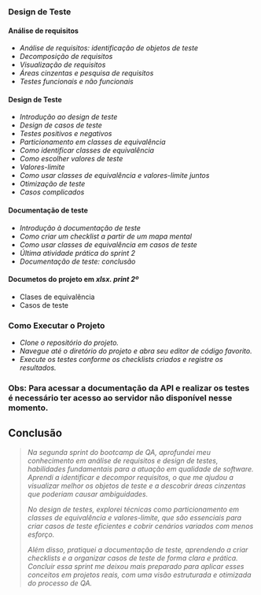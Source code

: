 
 ### Design de Teste

#### Análise de requisitos 
- *Análise de requisitos: identificação de objetos de teste*
- *Decomposição de requisitos*
- *Visualização de requisitos*
- *Áreas cinzentas e pesquisa de requisitos*
- *Testes funcionais e não funcionais*

#### Design de Teste
- *Introdução ao design de teste*
- *Design de casos de teste*
- *Testes positivos e negativos*
- *Particionamento em classes de equivalência*
- *Como identificar classes de equivalência*
- *Como escolher valores de teste*
- *Valores-limite*
- *Como usar classes de equivalência e valores-limite juntos*
- *Otimização de teste*
- *Casos complicados*

#### Documentação de teste
- *Introdução à documentação de teste*
- *Como criar um checklist a partir de um mapa mental*
- *Como usar classes de equivalência em casos de teste*
- *Última atividade prática do sprint 2*
- *Documentação de teste: conclusão*

#### Documetos do projeto em *xlsx. print 2º*

- Clases de equivalência
- Casos de teste

### Como Executar o Projeto

- *Clone o repositório do projeto.*
- *Navegue até o diretório do projeto e abra seu editor de código favorito.*
- *Execute os testes conforme os checklists criados e registre os resultados.*

### Obs: Para acessar a documentação da API e realizar os testes é necessário ter acesso ao servidor não disponível nesse momento.

## Conclusão

>*Na segunda sprint do bootcamp de QA, aprofundei meu conhecimento em análise de requisitos e design de testes, habilidades fundamentais para a atuação em qualidade de software. Aprendi a identificar e decompor requisitos, o que me ajudou a visualizar melhor os objetos de teste e a descobrir áreas cinzentas que poderiam causar ambiguidades.*
>
>*No design de testes, explorei técnicas como particionamento em classes de equivalência e valores-limite, que são essenciais para criar casos de teste eficientes e cobrir cenários variados com menos esforço.*
>
>*Além disso, pratiquei a documentação de teste, aprendendo a criar checklists e a organizar casos de teste de forma clara e prática. Concluir essa sprint me deixou mais preparado para aplicar esses conceitos em projetos reais, com uma visão estruturada e otimizada do processo de QA.*
